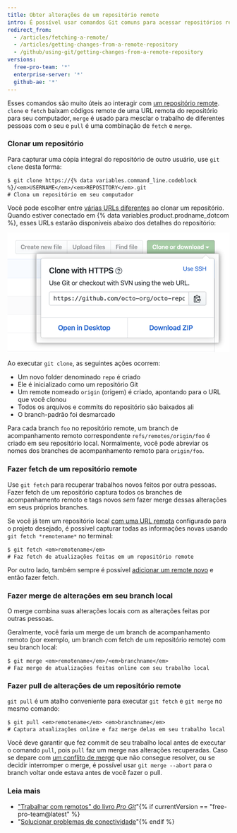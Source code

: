 ```yaml
---
title: Obter alterações de um repositório remote
intro: É possível usar comandos Git comuns para acessar repositórios remotes.
redirect_from:
  - /articles/fetching-a-remote/
  - /articles/getting-changes-from-a-remote-repository
  - /github/using-git/getting-changes-from-a-remote-repository
versions:
  free-pro-team: '*'
  enterprise-server: '*'
  github-ae: '*'
---
```

Esses comandos são muito úteis ao interagir com [um repositório remote](/articles/about-remote-repositories). `clone` e `fetch` baixam códigos remote de uma URL remota do repositório para seu computador, `merge` é usado para mesclar o trabalho de diferentes pessoas com o seu e `pull` é uma combinação de `fetch` e `merge`.

### Clonar um repositório

Para capturar uma cópia integral do repositório de outro usuário, use `git clone` desta forma:

```shell
$ git clone https://{% data variables.command_line.codeblock %}/<em>USERNAME</em>/<em>REPOSITORY</em>.git
# Clona um repositório em seu computador
```

Você pode escolher entre [várias URLs diferentes](/articles/which-remote-url-should-i-use) ao clonar um repositório. Quando estiver conectado em {% data variables.product.prodname_dotcom %}, esses URLs estarão disponíveis abaixo dos detalhes do repositório:

![Lista de URLs remotas](/assets/images/help/repository/remotes-url.png)

Ao executar `git clone`, as seguintes ações ocorrem:
- Um novo folder denominado `repo` é criado
- Ele é inicializado como um repositório Git
- Um remote nomeado `origin` (origem) é criado, apontando para o URL que você clonou
- Todos os arquivos e commits do repositório são baixados ali
- O branch-padrão foi desmarcado

Para cada branch `foo` no repositório remote, um branch de acompanhamento remoto correspondente `refs/remotes/origin/foo` é criado em seu repositório local. Normalmente, você pode abreviar os nomes dos branches de acompanhamento remoto para `origin/foo`.

### Fazer fetch de um repositório remote

Use `git fetch` para recuperar trabalhos novos feitos por outra pessoas. Fazer fetch de um repositório captura todos os branches de acompanhamento remoto e tags novos *sem* fazer merge dessas alterações em seus próprios branches.

Se você já tem um repositório local [com uma URL remota](/articles/adding-a-remote) configurado para o projeto desejado, é possível capturar todas as informações novas usando `git fetch *remotename*` no terminal:

```shell
$ git fetch <em>remotename</em>
# Faz fetch de atualizações feitas em um repositório remote
```

Por outro lado, também sempre é possível [adicionar um remote novo](/articles/adding-a-remote) e então fazer fetch.

### Fazer merge de alterações em seu branch local

O merge combina suas alterações locais com as alterações feitas por outras pessoas.

Geralmente, você faria um merge de um branch de acompanhamento remoto (por exemplo, um branch com fetch de um repositório remote) com seu branch local:

```shell
$ git merge <em>remotename</em>/<em>branchname</em>
# Faz merge de atualizações feitas online com seu trabalho local
```

### Fazer pull de alterações de um repositório remote

`git pull` é um atalho conveniente para executar `git fetch` e `git merge` no mesmo comando:

```shell
$ git pull <em>remotename</em> <em>branchname</em>
# Captura atualizações online e faz merge delas em seu trabalho local
```

Você deve garantir que fez commit de seu trabalho local antes de executar o comando `pull`, pois `pull` faz um merge nas alterações recuperadas. Caso se depare com [um conflito de merge](/articles/resolving-a-merge-conflict-using-the-command-line) que não consegue resolver, ou se decidir interromper o merge, é possível usar `git merge --abort` para o branch voltar onde estava antes de você fazer o pull.

### Leia mais

- ["Trabalhar com remotos" do livro _Pro Git_](https://git-scm.com/book/en/Git-Basics-Working-with-Remotes)"{% if currentVersion == "free-pro-team@latest" %}
- "[Solucionar problemas de conectividade](/articles/troubleshooting-connectivity-problems)"{% endif %}
